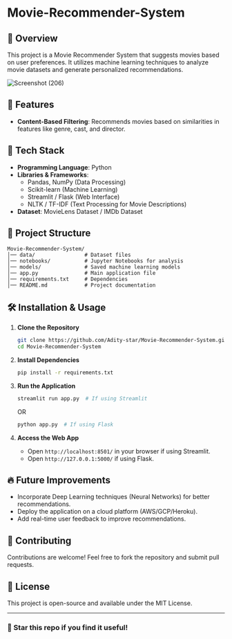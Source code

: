 # Movie-Recommender-System
## 📌 Overview
This project is a Movie Recommender System that suggests movies based on user preferences. It utilizes machine learning techniques to analyze movie datasets and generate personalized recommendations.

![Screenshot (206)](https://github.com/user-attachments/assets/f22676e3-8013-4d08-9648-f2c0bedd02a8)


## 🚀 Features
- **Content-Based Filtering**: Recommends movies based on similarities in features like genre, cast, and director.
  
## 🔧 Tech Stack
- **Programming Language**: Python
- **Libraries & Frameworks**:
  - Pandas, NumPy (Data Processing)
  - Scikit-learn (Machine Learning)
  - Streamlit / Flask (Web Interface)
  - NLTK / TF-IDF (Text Processing for Movie Descriptions)
- **Dataset**: MovieLens Dataset / IMDb Dataset

## 📂 Project Structure
```
Movie-Recommender-System/
│── data/                # Dataset files
│── notebooks/           # Jupyter Notebooks for analysis
│── models/              # Saved machine learning models
│── app.py               # Main application file
│── requirements.txt     # Dependencies
│── README.md            # Project documentation
```

## 🛠 Installation & Usage
1. **Clone the Repository**
   ```bash
   git clone https://github.com/Adity-star/Movie-Recommender-System.git
   cd Movie-Recommender-System
   ```
2. **Install Dependencies**
   ```bash
   pip install -r requirements.txt
   ```
3. **Run the Application**
   ```bash
   streamlit run app.py  # If using Streamlit
   ```
   OR
   ```bash
   python app.py  # If using Flask
   ```

4. **Access the Web App**
   - Open `http://localhost:8501/` in your browser if using Streamlit.
   - Open `http://127.0.0.1:5000/` if using Flask.

## 🔥 Future Improvements
- Incorporate Deep Learning techniques (Neural Networks) for better recommendations.
- Deploy the application on a cloud platform (AWS/GCP/Heroku).
- Add real-time user feedback to improve recommendations.

## 🤝 Contributing
Contributions are welcome! Feel free to fork the repository and submit pull requests.

## 📜 License
This project is open-source and available under the MIT License.

---
### 🌟 Star this repo if you find it useful!

